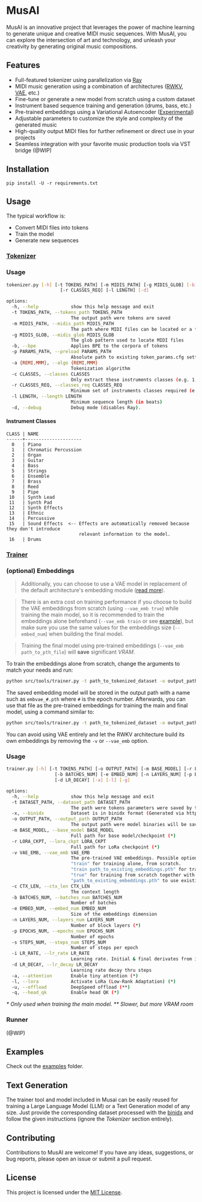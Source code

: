 # MusAI

MusAI is an innovative project that leverages the power of machine learning to generate unique and creative MIDI music sequences. With MusAI, you can explore the intersection of art and technology, and unleash your creativity by generating original music compositions.

## Features

- Full-featured tokenizer using parallelization via [Ray](https://www.ray.io/)
- MIDI music generation using a combination of architectures ([RWKV](https://github.com/BlinkDL/RWKV-LM), [VAE](https://en.wikipedia.org/wiki/Variational_autoencoder), etc.)
- Fine-tune or generate a new model from scratch using a custom dataset 
- Instrument based sequence training and generation (drums, bass, etc.)
- Pre-trained embeddings using a Variational Autoencoder ([Experimental](https://github.com/webpolis/musai/wiki/Experimental))
- Adjustable parameters to customize the style and complexity of the generated music
- High-quality output MIDI files for further refinement or direct use in your projects
- Seamless integration with your favorite music production tools via VST bridge (@WIP)

## Installation

`pip install -U -r requirements.txt`

## Usage

The typical workflow is:

- Convert MIDI files into tokens
- Train the model
- Generate new sequences

### [Tokenizer](src/tools/tokenizer.py)


### Usage

```sh
tokenizer.py [-h] [-t TOKENS_PATH] [-m MIDIS_PATH] [-g MIDIS_GLOB] [-b] [-p] [-a {REMI,MMM}] [-c CLASSES]
                    [-r CLASSES_REQ] [-l LENGTH] [-d]

options:
  -h, --help            show this help message and exit
  -t TOKENS_PATH, --tokens_path TOKENS_PATH
                        The output path were tokens are saved
  -m MIDIS_PATH, --midis_path MIDIS_PATH
                        The path where MIDI files can be located or a file containing a list of paths
  -g MIDIS_GLOB, --midis_glob MIDIS_GLOB
                        The glob pattern used to locate MIDI files
  -b, --bpe             Applies BPE to the corpora of tokens
  -p PARAMS_PATH, --preload PARAMS_PATH
                        Absolute path to existing token_params.cfg settings
  -a {REMI,MMM}, --algo {REMI,MMM}
                        Tokenization algorithm
  -c CLASSES, --classes CLASSES
                        Only extract these instruments classes (e.g. 1,14,16,3,4,10,11)
  -r CLASSES_REQ, --classes_req CLASSES_REQ
                        Minimum set of instruments classes required (e.g. 1,14,16)
  -l LENGTH, --length LENGTH
                        Minimum sequence length (in beats)
  -d, --debug           Debug mode (disables Ray).

```

#### Instrument Classes

```
CLASS | NAME
------+---------------------
  0   | Piano
  1   | Chromatic Percussion
  2   | Organ
  3   | Guitar
  4   | Bass
  5   | Strings
  6   | Ensemble
  7   | Brass
  8   | Reed
  9   | Pipe
 10   | Synth Lead
 11   | Synth Pad
 12   | Synth Effects
 13   | Ethnic
 14   | Percussive
 15   | Sound Effects  <-- Effects are automatically removed because they don't introduce 
                           relevant information to the model.
 16   | Drums
```

### [Trainer](src/tools/trainer.py)

### (optional) Embeddings

> Additionally, you can choose to use a VAE model in replacement of the default architecture's embedding module ([read more](https://github.com/webpolis/musai/wiki/Experimental)).

> There is an extra cost on training performance if you choose to build the VAE embeddings from scratch (using `--vae_emb true`) while training the main model, so it is recommended to train the embeddings alone beforehand (`--vae_emb train` or see [example](notebooks/vae.ipynb)), but make sure you use the same values for the embeddings size (`--embed_num`) when building the final model.

> Training the final model using pre-trained embeddings (`--vae_emb path_to_pth_file`) will **save** significant _VRAM_.

To train the embeddings alone from scratch, change the arguments to match your needs and run:

```sh
python src/tools/trainer.py -t path_to_tokenized_dataset -o output_path -v train -e 768 -b 24 -p 20 -s 1000 -i 1e-5
```

The saved embedding model will be stored in the output path with a name such as `embvae_#.pth` where `#` is the epoch number. Afterwards, you can use that file as the pre-trained embeddings for training the main and final model, using a command similar to:

```sh
python src/tools/trainer.py -t path_to_tokenized_dataset -o output_path -v path_to_pretrained_embeddings.pth -e 768 -c 2048 -n 12 -b 24 -p 100 -s 1000 -i 1e-5 -g -q
```

You can avoid using VAE entirely and let the RWKV architecture build its own embeddings by removing the `-v` or `--vae_emb` option.

### Usage

```sh
trainer.py [-h] [-t TOKENS_PATH] [-o OUTPUT_PATH] [-m BASE_MODEL] [-r LORA_CKPT] [-c CTX_LEN]
                  [-b BATCHES_NUM] [-e EMBED_NUM] [-n LAYERS_NUM] [-p EPOCHS_NUM] [-s STEPS_NUM] [-i LR_RATE]
                  [-d LR_DECAY] [-a] [-l] [-g]

options:
  -h, --help            show this help message and exit
  -t DATASET_PATH, --dataset_path DATASET_PATH
                        The path were tokens parameters were saved by the tokenizer
  -x, --binidx          Dataset is in binidx format (Generated via https://github.com/Abel2076/json2binidx_tool) 
  -o OUTPUT_PATH, --output_path OUTPUT_PATH
                        The output path were model binaries will be saved
  -m BASE_MODEL, --base_model BASE_MODEL
                        Full path for base model/checkpoint (*)
  -r LORA_CKPT, --lora_ckpt LORA_CKPT
                        Full path for LoRa checkpoint (*)
  -v VAE_EMB, --vae_emb VAE_EMB
                        The pre-trained VAE embeddings. Possible options: 
                        "train" for training alone, from scratch.
                        "train path_to_existing_embeddings.pth" for training alone, from saved model.
                        "true" for training from scratch together with the main model (slow).
                        "path_to_existing_embeddings.pth" to use existing embeddings model while training main model (fast).
  -c CTX_LEN, --ctx_len CTX_LEN
                        The context length
  -b BATCHES_NUM, --batches_num BATCHES_NUM
                        Number of batches
  -e EMBED_NUM, --embed_num EMBED_NUM
                        Size of the embeddings dimension
  -n LAYERS_NUM, --layers_num LAYERS_NUM
                        Number of block layers (*)
  -p EPOCHS_NUM, --epochs_num EPOCHS_NUM
                        Number of epochs
  -s STEPS_NUM, --steps_num STEPS_NUM
                        Number of steps per epoch
  -i LR_RATE, --lr_rate LR_RATE
                        Learning rate. Initial & final derivates from it.
  -d LR_DECAY, --lr_decay LR_DECAY
                        Learning rate decay thru steps
  -a, --attention       Enable tiny attention (*)
  -l, --lora            Activate LoRa (Low-Rank Adaptation) (*)
  -u, --offload         DeepSpeed offload (**)
  -q, --head_qk         Enable head QK (*)

```

_* Only used when training the main model._
_** Slower, but more VRAM room_

### Runner

(@WIP)


## Examples

Check out the [examples](examples/) folder.

## Text Generation

The trainer tool and model included in Musai can be easily reused for training a Large Language Model (LLM) or a Text Generation model of any size. Just provide the corresponding dataset processed with the [binidx](https://github.com/Abel2076/json2binidx_tool) and follow the given instructions (ignore the _Tokenizer_ section entirely).

## Contributing

Contributions to MusAI are welcome! If you have any ideas, suggestions, or bug reports, please open an issue or submit a pull request.

## License

This project is licensed under the [MIT License](LICENSE).
